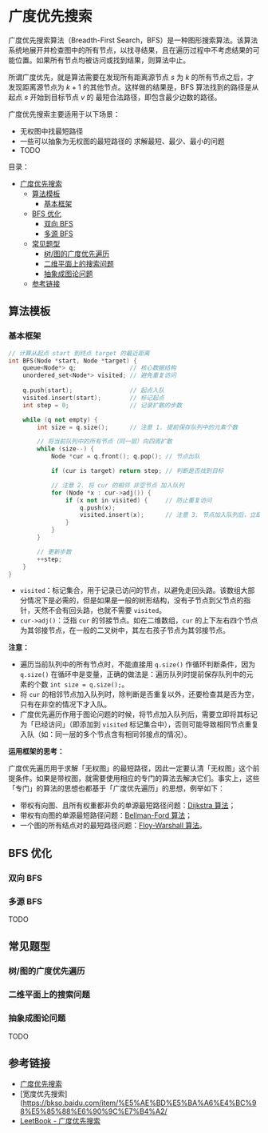 # 广度优先搜索

广度优先搜索算法（Breadth-First Search，BFS）是一种图形搜索算法。该算法系统地展开并检查图中的所有节点，以找寻结果，且在遍历过程中不考虑结果的可能位置。如果所有节点均被访问或找到结果，则算法中止。

所谓广度优先，就是算法需要在发现所有距离源节点 $s$ 为 $k$ 的所有节点之后，才发现距离源节点为 $k + 1$ 的其他节点。这样做的结果是，BFS 算法找到的路径是从起点 $s$ 开始到目标节点 $v$ 的 最短合法路径，即包含最少边数的路径。

广度优先搜索主要适用于以下场景：

* 无权图中找最短路径
* 一些可以抽象为无权图的最短路径的 求解最短、最少、最小的问题
* TODO

目录：

- [广度优先搜索](#广度优先搜索)
  - [算法模板](#算法模板)
    - [基本框架](#基本框架)
  - [BFS 优化](#bfs-优化)
    - [双向 BFS](#双向-bfs)
    - [多源 BFS](#多源-bfs)
  - [常见题型](#常见题型)
    - [树/图的广度优先遍历](#树图的广度优先遍历)
    - [二维平面上的搜索问题](#二维平面上的搜索问题)
    - [抽象成图论问题](#抽象成图论问题)
  - [参考链接](#参考链接)

## 算法模板

### 基本框架

```C++
// 计算从起点 start 到终点 target 的最近距离
int BFS(Node *start, Node *target) {
    queue<Node*> q;               // 核心数据结构
    unordered_set<Node*> visited; // 避免重复访问
    
    q.push(start);                // 起点入队
    visited.insert(start);        // 标记起点
    int step = 0;                 // 记录扩散的步数

    while (q not empty) {
        int size = q.size();      // 注意 1. 提前保存队列中的元素个数

        // 将当前队列中的所有节点（同一层）向四周扩散
        while (size--) {
            Node *cur = q.front(); q.pop(); // 节点出队

            if (cur is target) return step; // 判断是否找到目标

            // 注意 2. 将 cur 的相邻 非空节点 加入队列
            for (Node *x : cur->adj()) {
                if (x not in visited) {     // 防止重复访问
                    q.push(x);
                    visited.insert(x);      // 注意 3. 节点加入队列后，立即标记为「已经访问」
                }
            }
        }

        // 更新步数
        ++step;
    }
}
```

* `visited`：标记集合，用于记录已访问的节点，以避免走回头路。该数组大部分情况下是必需的，但是如果是一般的树形结构，没有子节点到父节点的指针，天然不会有回头路，也就不需要 `visited`。
* `cur->adj()`：泛指 `cur` 的邻接节点。如在二维数组，`cur` 的上下左右四个节点为其邻接节点，在一般的二叉树中，其左右孩子节点为其邻接节点。

**注意：**

* 遍历当前队列中的所有节点时，不能直接用 `q.size()` 作循环判断条件，因为 `q.size()` 在循环中是变量，正确的做法是：遍历队列时提前保存队列中的元素的个数 `int size = q.size();`。
* 将 `cur` 的相邻节点加入队列时，除判断是否重复以外，还要检查其是否为空，只有在非空的情况下才入队。
* 广度优先遍历作用于图论问题的时候，将节点加入队列后，需要立即将其标记为「已经访问」（即添加到 `visited` 标记集合中），否则可能导致相同节点重复入队（如：同一层的多个节点含有相同邻接点的情况）。

**运用框架的思考：**

广度优先遍历用于求解「无权图」的最短路径，因此一定要认清「无权图」这个前提条件。如果是带权图，就需要使用相应的专门的算法去解决它们。事实上，这些「专门」的算法的思想也都基于「广度优先遍历」的思想，例举如下：

* 带权有向图、且所有权重都非负的单源最短路径问题：[Dijkstra 算法](https://baike.baidu.com/item/%E8%BF%AA%E5%85%8B%E6%96%AF%E7%89%B9%E6%8B%89%E7%AE%97%E6%B3%95/23665989?fr=aladdin)；
* 带权有向图的单源最短路径问题：[Bellman-Ford 算法](https://baike.baidu.com/item/%E8%B4%9D%E5%B0%94%E6%9B%BC-%E7%A6%8F%E7%89%B9%E7%AE%97%E6%B3%95)；
* 一个图的所有结点对的最短路径问题：[Floy-Warshall 算法](https://baike.baidu.com/item/floyd-warshall%E7%AE%97%E6%B3%95/9705345)。

## BFS 优化

### 双向 BFS

### 多源 BFS

TODO

## 常见题型

### 树/图的广度优先遍历

### 二维平面上的搜索问题

### 抽象成图论问题

TODO

## 参考链接

* [广度优先搜索](https://zh.wikipedia.org/wiki/%E5%B9%BF%E5%BA%A6%E4%BC%98%E5%85%88%E6%90%9C%E7%B4%A2)
* [宽度优先搜索](https://bkso.baidu.com/item/%E5%AE%BD%E5%BA%A6%E4%BC%98%E5%85%88%E6%90%9C%E7%B4%A2/
* [LeetBook - 广度优先搜索](https://leetcode-cn.com/leetbook/detail/bfs/)
